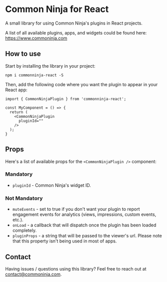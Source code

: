# Common Ninja for React

A small library for using Common Ninja's plugins in React projects.

A list of all available plugins, apps, and widgets could be found here:
https://www.commoninja.com

## How to use

Start by installing the library in your project:
```
npm i commonninja-react -S
```

Then, add the following code where you want the plugin to appear in your React app:

```
import { CommonNinjaPlugin } from 'commonninja-react';

const MyComponent = () => {
  return (
    <CommonNinjaPlugin
      pluginId=""
    />
  );
}
```

## Props
Here's a list of available props for the `<CommonNinjaPlugin />` component:

### Mandatory
* `pluginId` - Common Ninja's widget ID.

### Not Mandatory
* `muteEvents` - set to true if you don't want your plugin to report engagement events for analytics (views, impressions, custom events, etc.).
* `onLoad` - a callback that will dispatch once the plugin has been loaded completely.
* `pluginProps` - a string that will be passed to the viewer's url. Please note that this property isn't being used in most of apps.

## Contact

Having issues / questions using this library? Feel free to reach out at [contact@commoninja.com](mailto:contact@commoninja.com).
